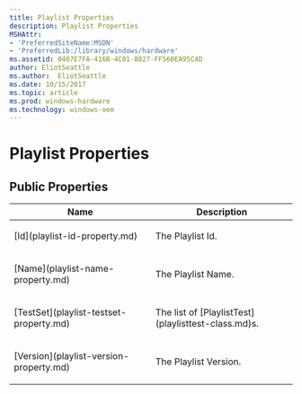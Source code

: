 ```yaml
---
title: Playlist Properties
description: Playlist Properties
MSHAttr:
- 'PreferredSiteName:MSDN'
- 'PreferredLib:/library/windows/hardware'
ms.assetid: 0407E7FA-416B-4C01-8827-FF560EA95C4D
author: EliotSeattle
ms.author:  EliotSeattle
ms.date: 10/15/2017
ms.topic: article
ms.prod: windows-hardware
ms.technology: windows-oem
---
```


# Playlist Properties


## <span id="Public_Properties"></span><span id="public_properties"></span><span id="PUBLIC_PROPERTIES"></span>Public Properties


<table>
<colgroup>
<col width="50%" />
<col width="50%" />
</colgroup>
<thead>
<tr class="header">
<th>Name</th>
<th>Description</th>
</tr>
</thead>
<tbody>
<tr class="odd">
<td><p>[Id](playlist-id-property.md)</p></td>
<td><p>The Playlist Id.</p></td>
</tr>
<tr class="even">
<td><p>[Name](playlist-name-property.md)</p></td>
<td><p>The Playlist Name.</p></td>
</tr>
<tr class="odd">
<td><p>[TestSet](playlist-testset-property.md)</p></td>
<td><p>The list of [PlaylistTest](playlisttest-class.md)s.</p></td>
</tr>
<tr class="even">
<td><p>[Version](playlist-version-property.md)</p></td>
<td><p>The Playlist Version.</p></td>
</tr>
</tbody>
</table>

 

 

 






